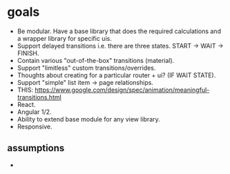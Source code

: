 # goals

- Be modular. Have a base library that does the required calculations and a wrapper library for specific uis.
- Support delayed transitions i.e. there are three states. START -> WAIT -> FINISH.
- Contain various "out-of-the-box" transitions (material).
- Support "limitless" custom transitions/overrides.
- Thoughts about creating for a particular router + ui? (IF WAIT STATE).
- Support "simple" list item -> page relationships.
- THIS: https://www.google.com/design/spec/animation/meaningful-transitions.html
- React.
- Angular 1/2.
- Ability to extend base module for any view library.
- Responsive.

## assumptions

-
